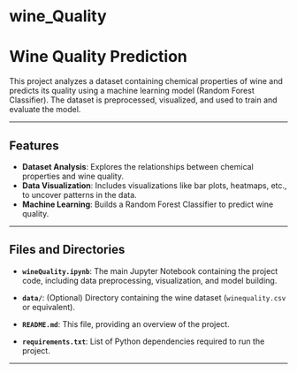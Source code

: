 # wine_Quality

# Wine Quality Prediction

This project analyzes a dataset containing chemical properties of wine and predicts its quality using a machine learning model (Random Forest Classifier). The dataset is preprocessed, visualized, and used to train and evaluate the model.

---

## Features

- **Dataset Analysis**: Explores the relationships between chemical properties and wine quality.
- **Data Visualization**: Includes visualizations like bar plots, heatmaps, etc., to uncover patterns in the data.
- **Machine Learning**: Builds a Random Forest Classifier to predict wine quality.

---

## Files and Directories

- **`wineQuality.ipynb`**: The main Jupyter Notebook containing the project code, including data preprocessing, visualization, and model building.

- **`data/`**: (Optional) Directory containing the wine dataset (`winequality.csv` or equivalent).

- **`README.md`**: This file, providing an overview of the project.

- **`requirements.txt`**: List of Python dependencies required to run the project.

---


